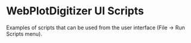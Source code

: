 # WebPlotDigitizer UI Scripts

Examples of scripts that can be used from the user interface (File -> Run Scripts menu).

